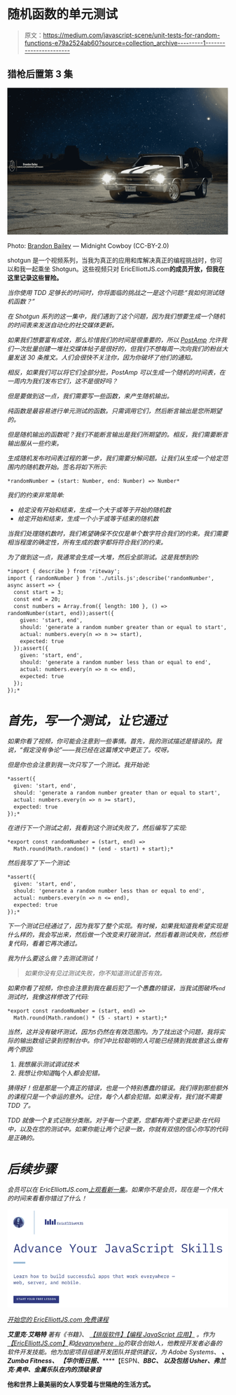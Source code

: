 # 随机函数的单元测试

> 原文：<https://medium.com/javascript-scene/unit-tests-for-random-functions-e79a2524ab60?source=collection_archive---------1----------------------->

## 猎枪后置第 3 集

![](img/991d0b9dbb03bab579fb88c41f2f5453.png)

Photo: [Brandon Bailey](https://www.flickr.com/photos/luxurydesigner/) — Midnight Cowboy (CC-BY-2.0)

shotgun 是一个视频系列，当我为真正的应用和库解决真正的编程挑战时，你可以和我一起乘坐 Shotgun。这些视频只对 EricElliottJS.com[](https://ericelliottjs.com/product/lifetime-access-pass/)**的成员开放，但我在这里记录这些冒险。**

*当你使用 TDD 足够长的时间时，你将面临的挑战之一是这个问题:“我如何测试随机函数？”*

*在 Shotgun 系列的这一集中，我们遇到了这个问题，因为我们想要生成一个随机的时间表来发送自动化的社交媒体更新。*

*如果我们想要富有成效，那么珍惜我们的时间是很重要的，所以 [PostAmp](https://mypostamp.com/) 允许我们一次批量创建一堆社交媒体帖子是很好的，但我们不想每周一次向我们的粉丝大量发送 30 条推文。人们会很快不关注你，因为你破坏了他们的通知。*

*相反，如果我们可以将它们全部分批，PostAmp 可以生成一个随机的时间表，在一周内为我们发布它们，这不是很好吗？*

*但是要做到这一点，我们需要写一些函数，来产生随机输出。*

*纯函数是最容易进行单元测试的函数。只需调用它们，然后断言输出是您所期望的。*

*但是随机输出的函数呢？我们不能断言输出是我们所期望的。相反，我们需要断言输出服从一些约束。*

*生成随机发布时间表过程的第一步，我们需要分解问题。让我们从生成一个给定范围内的随机数开始。签名将如下所示:*

```
*randomNumber = (start: Number, end: Number) => Number*
```

*我们的约束非常简单:*

*   *给定没有开始和结束，生成一个大于或等于开始的随机数*
*   *给定开始和结束，生成一个小于或等于结束的随机数*

*当我们处理随机数时，我们希望确保不仅仅是单个数字符合我们的约束。我们需要相当程度的确定性，所有生成的数字都将符合我们的约束。*

*为了做到这一点，我通常会生成一大堆，然后全部测试。这是我想到的:*

```
*import { describe } from 'riteway';
import { randomNumber } from './utils.js';describe('randomNumber', async assert => {
  const start = 3;
  const end = 20;
  const numbers = Array.from({ length: 100 }, () => randomNumber(start, end));assert({
    given: 'start, end',
    should: 'generate a random number greater than or equal to start',
    actual: numbers.every(n => n >= start),
    expected: true
  });assert({
    given: 'start, end',
    should: 'generate a random number less than or equal to end',
    actual: numbers.every(n => n <= end),
    expected: true
  });
});*
```

# *首先，写一个测试，让它通过*

*如果你看了视频，你可能会注意到一些事情。首先，我的测试描述是错误的。我说，“假定没有争论”——我已经在这篇博文中更正了。哎呀。*

*但是你也会注意到我一次只写了一个测试。我开始说:*

```
*assert({
  given: 'start, end',
  should: 'generate a random number greater than or equal to start',
  actual: numbers.every(n => n >= start),
  expected: true
});*
```

*在进行下一个测试之前，我看到这个测试失败了，然后编写了实现:*

```
*export const randomNumber = (start, end) =>
  Math.round(Math.random() * (end - start) + start);*
```

*然后我写了下一个测试:*

```
*assert({
  given: 'start, end',
  should: 'generate a random number less than or equal to end',
  actual: numbers.every(n => n <= end),
  expected: true
});*
```

*下一个测试已经通过了，因为我写了整个实现。有时候，如果我知道我希望实现是什么样的，我会写出来，然后做一个改变来打破测试，然后看着测试失败，然后修复代码，看着它再次通过。*

*我为什么要这么做？去测试测试！*

> *如果你没有见过测试失败，你不知道测试是否有效。*

*如果你看了视频，你也会注意到我在最后犯了一个愚蠢的错误，当我试图破坏`end`测试时，我像这样修改了代码:*

```
*export const randomNumber = (start, end) =>
  Math.round(Math.random() * (5 - start) + start);*
```

*当然，这并没有破坏测试，因为`5`仍然在有效范围内。为了找出这个问题，我将实际的输出数组记录到控制台中。你们中比较聪明的人可能已经猜到我故意这么做有两个原因:*

1.  *我想展示测试调试技术*
2.  *我想让你知道*每个人*都会犯错。*

*猜得好！但是那是一个真正的错误，也是一个特别愚蠢的错误。我们得到那些额外的课程只是一个幸运的意外。记住，每个人都会犯错。如果没有，我们就不需要 TDD 了。*

*TDD 就像一个复式记账分类账。对于每一个变更，您都有两个变更记录:在代码中，以及在您的测试中。如果你能让两个记录一致，你就有双倍的信心你写的代码是正确的。*

# *后续步骤*

*会员可以在 EricElliottJS.com[上](https://ericelliottjs.com)[观看新一集](https://ericelliottjs.com/shotgun-postamp-episode-3-testing-random-outputs)。如果你不是会员，现在是一个伟大的时间来看看你错过了什么！*

*[![](img/1477d1002811845a63c46835ce48f127.png)](https://ericelliottjs.com/premium-content/lesson-pure-functions)*

*[开始您的 EricElliottJS.com 免费课程](https://ericelliottjs.com/premium-content/lesson-pure-functions)*

****艾里克·艾略特*** *著有《书籍》、* [*【排版软件】*](https://leanpub.com/composingsoftware)*[*【编程 JavaScript 应用】*](https://www.amazon.com/Programming-JavaScript-Applications-Architecture-Libraries-dp-1491950293/dp/1491950293/ref=as_li_ss_tl?_encoding=UTF8&language=en_US&linkCode=ll1&linkId=06971c7a0f2b13309e5af242b2483609&me=&qid=&tag=eejs-20) *。作为*[*【EricElliottJS.com】*](https://ericelliottjs.com/)*和*[*devanywhere . io*](https://devanywhere.io/)*的联合创始人，他教授开发者必备的软件开发技能。他为加密项目组建开发团队并提供建议，为 Adobe Systems、* ***、Zumba Fitness、*** ***【华尔街日报、*******【ESPN、*******BBC、*** *以及包括* ***Usher、弗兰克·奥申、金属乐队在内的顶级录音*******

**他和世界上最美丽的女人享受着与世隔绝的生活方式。**